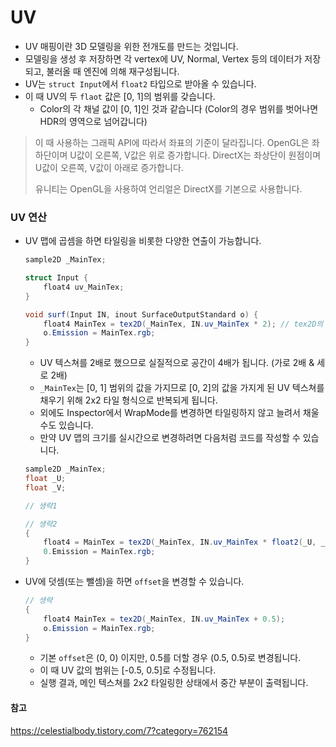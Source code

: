 # UV

* UV 매핑이란 3D 모델링을 위한 전개도를 만드는 것입니다.
* 모델링을 생성 후 저장하면 각 vertex에 UV, Normal, Vertex 등의 데이터가 저장되고, 불러올 때 엔진에 의해 재구성됩니다.
* UV는 `struct Input`에서 `float2` 타입으로 받아올 수 있습니다.
* 이 때 UV의 두 `flaot` 값은 [0, 1]의 범위를 갖습니다. 
  * Color의 각 채널 값이 [0, 1]인 것과 같습니다 (Color의 경우 범위를 벗어나면 HDR의 영역으로 넘어갑니다)

> 이 때 사용하는 그래픽 API에 따라서 좌표의 기준이 달라집니다. OpenGL은 좌하단이며 U값이 오른쪽, V값은 위로 증가합니다. DirectX는 좌상단이 원점이며 U값이 오른쪽, V값이 아래로 증가합니다.
>
> 유니티는 OpenGL을 사용하여 언리얼은 DirectX를 기본으로 사용합니다.

### UV 연산

* UV 맵에 곱셈을 하면 타일링을 비롯한 다양한 연출이 가능합니다.

  ```c#
  sample2D _MainTex;
  
  struct Input {
      float4 uv_MainTex;
  }
  
  void surf(Input IN, inout SurfaceOutputStandard o) {
      float4 MainTex = tex2D(_MainTex, IN.uv_MainTex * 2); // tex2D의 두 매개변수는 반드시 flaot2 타입
      o.Emission = MainTex.rgb;
  }
  ```

  * UV 텍스쳐를 2배로 했으므로 실질적으로 공간이 4배가 됩니다. (가로 2배 & 세로 2배)
  * `_MainTex`는 [0, 1] 범위의 값을 가지므로 [0, 2]의 값을 가지게 된 UV 텍스쳐를 채우기 위해 2x2 타일 형식으로 반복되게 됩니다.
  * 외에도 Inspector에서 WrapMode를 변경하면 타일링하지 않고 늘려서 채울 수도 있습니다.
  * 만약 UV 맵의 크기를 실시간으로 변경하려면 다음처럼 코드를 작성할 수 있습니다.

  ```c#
  sample2D _MainTex;
  float _U;
  float _V;
  
  // 생략1
  
  // 생략2
  {
      float4 = MainTex = tex2D(_MainTex, IN.uv_MainTex * float2(_U, _V));
      0.Emission = MainTex.rgb;
  }
  ```

* UV에 덧셈(또는 뺄셈)을 하면 `offset`을 변경할 수 있습니다.

  ```c#
  // 생략
  {
      float4 MainTex = tex2D(_MainTex, IN.uv_MainTex + 0.5);
      o.Emission = MainTex.rgb;
  }
  ```

  * 기본 `offset`은 (0, 0) 이지만, 0.5를 더할 경우 (0.5, 0.5)로 변경됩니다.
  * 이 때 UV 값의 범위는 [-0.5, 0.5]로 수정됩니다.
  * 실행 결과, 메인 텍스쳐를 2x2 타일링한 상태에서 중간 부분이 출력됩니다.

#### 참고

https://celestialbody.tistory.com/7?category=762154


